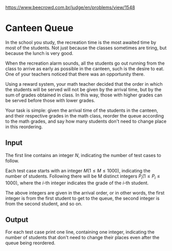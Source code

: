 https://www.beecrowd.com.br/judge/en/problems/view/1548

# Canteen Queue

In the school you study, the recreation time is the most awaited time by most
of the students. Not just because the classes sometimes are tiring, but
because the lunch is very good.

When the recreation alarm sounds, all the students go out running from the
class to arrive as early as possible in the canteen, such is the desire to
eat. One of your teachers noticed that there was an opportunity there.

Using a reward system, your math teacher decided that the order in which the
students will be served will not be given by the arrival time, but by the sum
of grades obtained in class. In this way, those with higher grades can be
served before those with lower grades.

Your task is simple: given the arrival time of the students in the canteen,
and their respective grades in the math class, reorder the queue according to
the math grades, and say how many students don't need to change place in this
reordering.

## Input

The first line contains an integer $N$, indicating the number of test cases to
follow.

Each test case starts with an integer $M (1 \leq M \leq 1000)$, indicating the
number of students. Following there will be M distinct integers $P_i (1 \leq
P_i \leq 1000)$, where the $i$-th integer indicates the grade of the $i$-th
student.

The above integers are given in the arrival order, or in other words, the
first integer is from the first student to get to the queue, the second
integer is from the second student, and so on.

## Output

For each test case print one line, containing one integer, indicating the
number of students that don't need to change their places even after the queue
being reordered.
